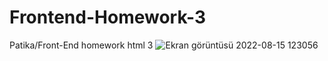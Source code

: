 # Frontend-Homework-3
Patika/Front-End homework html 3
![Ekran görüntüsü 2022-08-15 123056](https://user-images.githubusercontent.com/109653941/184961465-38391398-38cf-4d69-b0fb-394e8250fd35.png)
